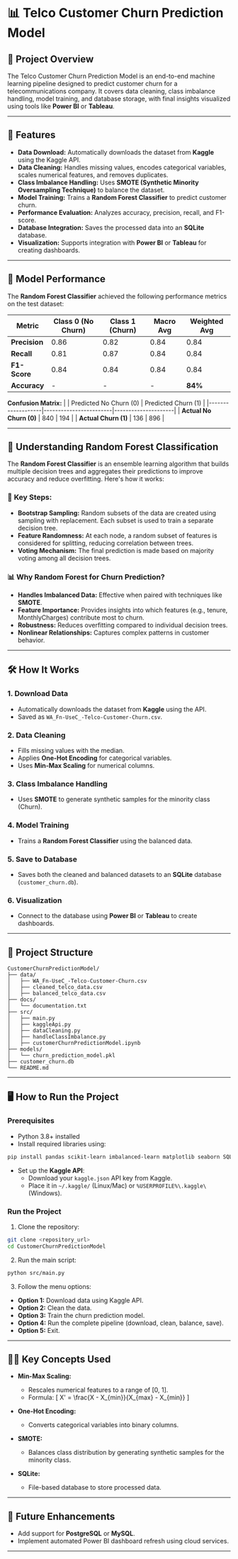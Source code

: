 # 📊 Telco Customer Churn Prediction Model

## 📝 Project Overview
The Telco Customer Churn Prediction Model is an end-to-end machine learning pipeline designed to predict customer churn for a telecommunications company. It covers data cleaning, class imbalance handling, model training, and database storage, with final insights visualized using tools like **Power BI** or **Tableau**.

---

## 🚀 Features
- **Data Download:** Automatically downloads the dataset from **Kaggle** using the Kaggle API.
- **Data Cleaning:** Handles missing values, encodes categorical variables, scales numerical features, and removes duplicates.
- **Class Imbalance Handling:** Uses **SMOTE (Synthetic Minority Oversampling Technique)** to balance the dataset.
- **Model Training:** Trains a **Random Forest Classifier** to predict customer churn.
- **Performance Evaluation:** Analyzes accuracy, precision, recall, and F1-score.
- **Database Integration:** Saves the processed data into an **SQLite** database.
- **Visualization:** Supports integration with **Power BI** or **Tableau** for creating dashboards.

---

## 🧠 Model Performance
The **Random Forest Classifier** achieved the following performance metrics on the test dataset:

| Metric            | Class 0 (No Churn) | Class 1 (Churn) | Macro Avg | Weighted Avg |
|--------------------|--------------------|-----------------|-----------|--------------|
| **Precision**      | 0.86               | 0.82            | 0.84      | 0.84         |
| **Recall**         | 0.81               | 0.87            | 0.84      | 0.84         |
| **F1-Score**       | 0.84               | 0.84            | 0.84      | 0.84         |
| **Accuracy**       | -                  | -               | -         | **84%**      |

**Confusion Matrix:**
|                   | Predicted No Churn (0) | Predicted Churn (1) |
|-------------------|------------------------|---------------------|
| **Actual No Churn (0)** | 840                    | 194                 |
| **Actual Churn (1)**   | 136                    | 896                 |

---

## 🌳 Understanding Random Forest Classification

The **Random Forest Classifier** is an ensemble learning algorithm that builds multiple decision trees and aggregates their predictions to improve accuracy and reduce overfitting. Here's how it works:

### 📌 **Key Steps:**
- **Bootstrap Sampling:** Random subsets of the data are created using sampling with replacement. Each subset is used to train a separate decision tree.
- **Feature Randomness:** At each node, a random subset of features is considered for splitting, reducing correlation between trees.
- **Voting Mechanism:** The final prediction is made based on majority voting among all decision trees.

### 📊 **Why Random Forest for Churn Prediction?**
- **Handles Imbalanced Data:** Effective when paired with techniques like **SMOTE**.
- **Feature Importance:** Provides insights into which features (e.g., tenure, MonthlyCharges) contribute most to churn.
- **Robustness:** Reduces overfitting compared to individual decision trees.
- **Nonlinear Relationships:** Captures complex patterns in customer behavior.

---

## 🛠️ How It Works
### **1. Download Data**
- Automatically downloads the dataset from **Kaggle** using the API.
- Saved as `WA_Fn-UseC_-Telco-Customer-Churn.csv`.

### **2. Data Cleaning**
- Fills missing values with the median.
- Applies **One-Hot Encoding** for categorical variables.
- Uses **Min-Max Scaling** for numerical columns.

### **3. Class Imbalance Handling**
- Uses **SMOTE** to generate synthetic samples for the minority class (Churn).

### **4. Model Training**
- Trains a **Random Forest Classifier** using the balanced data.

### **5. Save to Database**
- Saves both the cleaned and balanced datasets to an **SQLite** database (`customer_churn.db`).

### **6. Visualization**
- Connect to the database using **Power BI** or **Tableau** to create dashboards.

---

## 📂 Project Structure
```
CustomerChurnPredictionModel/
├── data/
│   ├── WA_Fn-UseC_-Telco-Customer-Churn.csv
│   ├── cleaned_telco_data.csv
│   ├── balanced_telco_data.csv
├── docs/
│   └── documentation.txt
├── src/
│   ├── main.py
│   ├── kaggleApi.py
│   ├── dataCleaning.py
│   ├── handleClassImbalance.py
│   ├── customerChurnPredictionModel.ipynb
├── models/
│   └── churn_prediction_model.pkl
├── customer_churn.db
└── README.md
```

---

## 🖥️ How to Run the Project
### **Prerequisites**
- Python 3.8+ installed
- Install required libraries using:
```bash
pip install pandas scikit-learn imbalanced-learn matplotlib seaborn SQLAlchemy
```
- Set up the **Kaggle API**:
  - Download your `kaggle.json` API key from Kaggle.
  - Place it in `~/.kaggle/` (Linux/Mac) or `%USERPROFILE%\.kaggle\` (Windows).

### **Run the Project**
1. Clone the repository:
```bash
git clone <repository_url>
cd CustomerChurnPredictionModel
```

2. Run the main script:
```bash
python src/main.py
```
3. Follow the menu options:
- **Option 1:** Download data using Kaggle API.
- **Option 2:** Clean the data.
- **Option 3:** Train the churn prediction model.
- **Option 4:** Run the complete pipeline (download, clean, balance, save).
- **Option 5:** Exit.

---

## 🧑‍💻 Key Concepts Used
- **Min-Max Scaling:**
  - Rescales numerical features to a range of [0, 1].
  - Formula:
  \[ X' = \frac{X - X_{min}}{X_{max} - X_{min}} \]

- **One-Hot Encoding:**
  - Converts categorical variables into binary columns.

- **SMOTE:**
  - Balances class distribution by generating synthetic samples for the minority class.

- **SQLite:**
  - File-based database to store processed data.

---

## 🌟 Future Enhancements
- Add support for **PostgreSQL** or **MySQL**.
- Implement automated Power BI dashboard refresh using cloud services.

---

